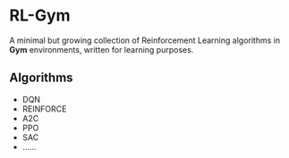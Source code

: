 # RL-Gym

A minimal but growing collection of Reinforcement Learning algorithms in **Gym** environments, written for learning purposes.

## Algorithms
- DQN  
- REINFORCE
- A2C
- PPO
- SAC
- ……
